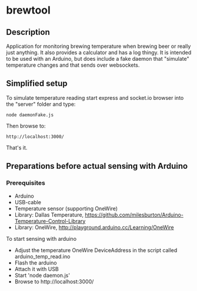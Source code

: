 # brewtool

## Description
Application for monitoring brewing temperature when brewing beer or really just anything. It also provides a calculator and has a log thingy. It is intended to be used with an Arduino, but does include a fake daemon that "simulate" temperature changes and that sends over websockets. 

## Simplified setup
To simulate temperature reading start express and socket.io browser into the "server" folder and type:
    
    node daemonFake.js

Then browse to:
    
    http://localhost:3000/
    
That's it. 

## Preparations before actual sensing with Arduino

### Prerequisites
* Arduino 
* USB-cable
* Temperature sensor (supporting OneWire)
* Library: Dallas Temperature, https://github.com/milesburton/Arduino-Temperature-Control-Library
* Library: OneWire, http://playground.arduino.cc/Learning/OneWire

To start sensing with arduino 
* Adjust the temperature OneWire DeviceAddress in the script called arduino_temp_read.ino
* Flash the arduino
* Attach it with USB
* Start 'node daemon.js'
* Browse to http://localhost:3000/
